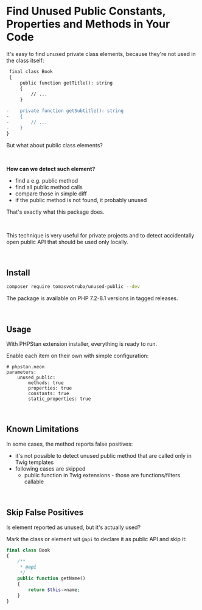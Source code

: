 # Find Unused Public Constants, Properties and Methods in Your Code

It's easy to find unused private class elements, because they're not used in the class itself:

```diff
 final class Book
 {
     public function getTitle(): string
     {
         // ...
     }

-    private function getSubtitle(): string
-    {
-        // ...
-    }
}
```

But what about public class elements?

<br>

**How can we detect such element?**

* find a e.g. public method
* find all public method calls
* compare those in simple diff
* if the public method is not found, it probably unused

That's exactly what this package does.

<br>

This technique is very useful for private projects and to detect accidentally open public API that should be used only locally.

<br>

## Install

```bash
composer require tomasvotruba/unused-public --dev
```

The package is available on PHP 7.2-8.1 versions in tagged releases.

<br>

## Usage

With PHPStan extension installer, everything is ready to run.

Enable each item on their own with simple configuration:

```neon
# phpstan.neon
parameters:
    unused_public:
        methods: true
        properties: true
        constants: true
        static_properties: true
```

<br>

## Known Limitations

In some cases, the method reports false positives:

* it's not possible to detect unused public method that are called only in Twig templates
* following cases are skipped
    * public function in Twig extensions - those are functions/filters callable

<br>

## Skip False Positives

Is element reported as unused, but it's actually used?

Mark the class or element wit `@api` to declare it as public API and skip it:

```php
final class Book
{
    /**
     * @api
     */
    public function getName()
    {
        return $this->name;
    }
}
```
